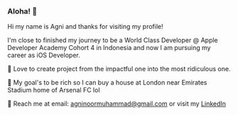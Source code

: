 ### Aloha! 👋

Hi my name is Agni and thanks for visiting my profile!
 
I'm close to finished my journey to be a World Class Developer @ Apple Developer Academy Cohort 4 in Indonesia and now I am pursuing my career as iOS Developer.
 
 🚀 Love to create project from the impactful one into the most ridiculous one.
 
 🎯 My goal's to be rich so I can buy a house at London near Emirates Stadium home of Arsenal FC lol
 
 🤝 Reach me at email: agninoormuhammad@gmail.com or visit my [LinkedIn](https://www.linkedin.com/in/agnimuhammad/)
 




<!-- **apicahaya/apicahaya** is a ✨ _special_ ✨ repository because its `README.md` (this file) appears on your GitHub profile. -->


